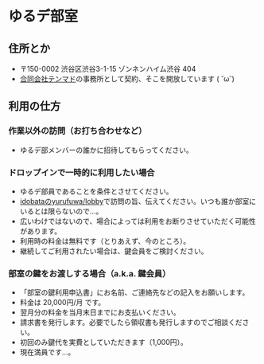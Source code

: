 # ゆるデ部室

## 住所とか

- 〒150-0002 渋谷区渋谷3-1-15 ゾンネンハイム渋谷 404
 - [合同会社テンマド](http://10mado.jp)の事務所として契約、そこを開放しています ( ˘ω˘)

## 利用の仕方

### 作業以外の訪問（お打ち合わせなど）

- ゆるデ部メンバーの誰かに招待してもらってください。

### ドロップインで一時的に利用したい場合

- ゆるデ部員であることを条件とさせてください。
- [idobataのyurufuwa/lobby](https://github.com/yurufuwa/members#idobata-yurufuwalobby-guest-url)で訪問の旨、伝えてください。いつも誰か部室にいるとは限らないので…。
 - 広いわけではないので、場合によっては利用をお断りさせていただく可能性があります。
- 利用時の料金は無料です（とりあえず、今のところ）。
 - 継続してご利用されたい場合は、鍵会員をご検討ください。

### 部室の鍵をお渡しする場合（a.k.a. 鍵会員）

- 「部室の鍵利用申込書」にお名前、ご連絡先などの記入をお願いします。
- 料金は 20,000円/月 です。
 - 翌月分の料金を当月末日までにお支払いください。
 - 請求書を発行します。必要でしたら領収書も発行しますのでご相談ください。
 - 初回のみ鍵代を実費としていただきます（1,000円）。
- 現在満員です…。

